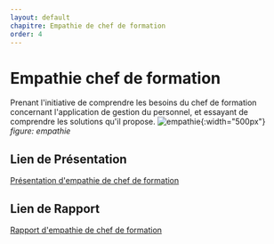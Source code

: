 ```yaml
---
layout: default
chapitre: Empathie de chef de formation
order: 4
---
```


# Empathie chef de formation

Prenant l'initiative de comprendre les besoins du chef de formation concernant l'application de gestion du personnel, et essayant de comprendre les solutions qu'il propose.
![empathie](./empathie-chef-de-formation/images/empathie.jpg){:width="500px"}
*figure: empathie*


## Lien de Présentation
[Présentation d'empathie de chef de formation](./empathie-chef-de-formation/presentation.html)

## Lien de Rapport
[Rapport d'empathie de chef de formation](./empathie-chef-de-formation/rapport.html)

